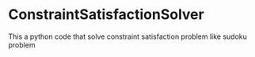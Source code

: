 # ConstraintSatisfactionSolver

This a python code that solve constraint satisfaction problem like sudoku problem
